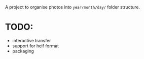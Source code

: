 A project to organise photos into `year/month/day/` folder structure. 


# TODO:
- interactive transfer
- support for heif format
- packaging
